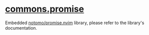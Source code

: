 <!-- markdownlint-disable MD001 MD013 MD034 MD033 MD051 -->

# [commons.promise](https://github.com/linrongbin16/commons.nvim/blob/main/lua/commons/promise)

Embedded [notomo/promise.nvim](https://github.com/notomo/promise.nvim) library, please refer to the library's documentation.
